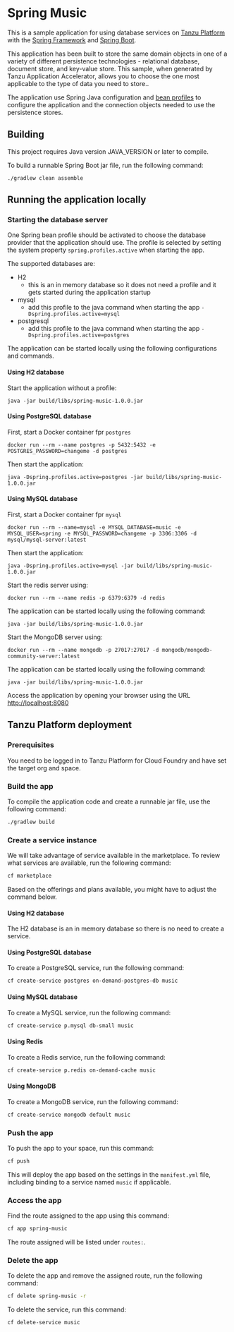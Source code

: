 # Spring Music

This is a sample application for using database services on [Tanzu Platform](https://tanzu.vmware.com/platform) with the [Spring Framework](https://spring.io) and [Spring Boot](https://projects.spring.io/spring-boot/).

This application has been built to store the same domain objects in one of a variety of different persistence technologies - relational database, document store, and key-value store. This sample, when generated by Tanzu Application Accelerator, allows you to choose the one most applicable to the type of data you need to store..

The application use Spring Java configuration and [bean profiles](http://docs.spring.io/spring-boot/docs/current/reference/html/boot-features-profiles.html) to configure the application and the connection objects needed to use the persistence stores.

## Building

This project requires Java version JAVA_VERSION or later to compile.

To build a runnable Spring Boot jar file, run the following command:

```shell
./gradlew clean assemble
```

## Running the application locally

### Starting the database server

<!-- #IF(#persistenceType == 'jpa') -->
One Spring bean profile should be activated to choose the database provider that the application should use.
The profile is selected by setting the system property `spring.profiles.active` when starting the app.

The supported databases are:

- H2
    - this is an in memory database so it does not need a profile and it gets started during the application startup
- mysql
    - add this profile to the java command when starting the app `-Dspring.profiles.active=mysql`
- postgresql
    - add this profile to the java command when starting the app `-Dspring.profiles.active=postgres`

The application can be started locally using the following configurations and commands.

<!-- #IF(#databaseType == 'h2') -->
#### Using H2 database

Start the application without a profile:

```shell
java -jar build/libs/spring-music-1.0.0.jar
```

<!-- #ENDIF -->
<!-- #IF(#databaseType == 'postgres') -->
#### Using PostgreSQL database

First, start a Docker container fpr `postgres`

```shell
docker run --rm --name postgres -p 5432:5432 -e POSTGRES_PASSWORD=changeme -d postgres
```

Then start the application:

```shell
java -Dspring.profiles.active=postgres -jar build/libs/spring-music-1.0.0.jar
```

<!-- #ENDIF -->
<!-- #IF(#databaseType == 'mysql') -->
#### Using MySQL database

First, start a Docker container fpr `mysql`

```shell
docker run --rm --name=mysql -e MYSQL_DATABASE=music -e MYSQL_USER=spring -e MYSQL_PASSWORD=changeme -p 3306:3306 -d mysql/mysql-server:latest
```

Then start the application:

```shell
java -Dspring.profiles.active=mysql -jar build/libs/spring-music-1.0.0.jar
```

<!-- #ENDIF -->
<!-- #ENDIF -->
<!-- #IF(#persistenceType == 'redis') -->
Start the redis server using:

```shell
docker run --rm --name redis -p 6379:6379 -d redis
```
The application can be started locally using the following command:

```shell
java -jar build/libs/spring-music-1.0.0.jar
```

<!-- #ENDIF -->
<!-- #IF(#persistenceType == 'mongodb') -->
Start the MongoDB server using:

```shell
docker run --rm --name mongodb -p 27017:27017 -d mongodb/mongodb-community-server:latest
```

The application can be started locally using the following command:

```shell
java -jar build/libs/spring-music-1.0.0.jar
```

<!-- #ENDIF -->
Access the application by opening your browser using the URL [http://localhost:8080](http://localhost:8080)

## Tanzu Platform deployment

### Prerequisites

You need to be logged in to Tanzu Platform for Cloud Foundry and have set the target org and space.

### Build the app

To compile the application code and create a runnable jar file, use the following command:

```sh
./gradlew build
```

### Create a service instance

We will take advantage of service available in the marketplace.
To review what services are available, run the following command:

```sh
cf marketplace
```

Based on the offerings and plans available, you might have to adjust the command below.

<!-- #IF(#persistenceType == 'jpa') -->
<!-- #IF(#databaseType == 'h2') -->
#### Using H2 database

The H2 database is an in memory database so there is no need to create a service.

<!-- #ENDIF -->
<!-- #IF(#databaseType == 'postgres') -->
#### Using PostgreSQL database

To create a PostgreSQL service, run the following command:

```sh
cf create-service postgres on-demand-postgres-db music
```
<!-- #ENDIF -->
<!-- #IF(#databaseType == 'mysql') -->
#### Using MySQL database

To create a MySQL service, run the following command:

```sh
cf create-service p.mysql db-small music
```
<!-- #ENDIF -->
<!-- #ENDIF -->
<!-- #IF(#persistenceType == 'redis') -->
#### Using Redis

To create a Redis service, run the following command:

```sh
cf create-service p.redis on-demand-cache music
```
<!-- #ENDIF -->
<!-- #IF(#persistenceType == 'mongodb') -->
#### Using MongoDB

To create a MongoDB service, run the following command:

```sh
cf create-service mongodb default music
```
<!-- #ENDIF -->

### Push the app

To push the app to your space, run this command:

```sh
cf push
```

This will deploy the app based on the settings in the `manifest.yml` file, including binding to a service named `music` if applicable.

### Access the app

Find the route assigned to the app using this command:

```sh
cf app spring-music
```

The route assigned will be listed under `routes:`.

### Delete the app

To delete the app and remove the assigned route, run the following command:

```sh
cf delete spring-music -r
```
<!-- #IF(!(#persistenceType == 'jpa' && #databaseType == 'h2')) -->

To delete the service, run this command:

```sh
cf delete-service music
```
<!-- #ENDIF -->

